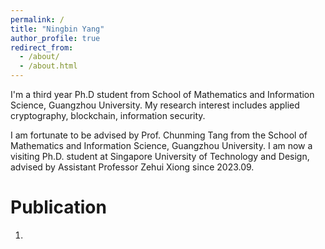 ```yaml
---
permalink: /
title: "Ningbin Yang"
author_profile: true
redirect_from: 
  - /about/
  - /about.html
---
```


I'm a third year Ph.D student from School of Mathematics and Information Science, Guangzhou University. My research interest includes applied cryptography, blockchain, information security.

I am fortunate to be advised by Prof. Chunming Tang from the School of Mathematics and Information Science, Guangzhou University.
I am now a visiting Ph.D. student at Singapore University of Technology and Design, advised by Assistant Professor Zehui Xiong since 2023.09.

Publication
======
1.
